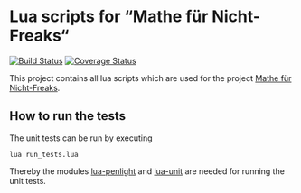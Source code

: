 # Lua scripts for “Mathe für Nicht-Freaks“

[![Build Status](https://travis-ci.org/kulla/mfnf-lua-scripts.png?branch=master)](https://travis-ci.org/kulla/mfnf-lua-scripts/)
[![Coverage Status](https://coveralls.io/repos/github/kulla/mfnf-lua-scripts/badge.svg?branch=master)](https://coveralls.io/github/kulla/mfnf-lua-scripts?branch=master)

This project contains all lua scripts which are used for the project [Mathe für Nicht-Freaks](https://de.wikibooks.org/wiki/Mathe_f%C3%BCr_Nicht-Freaks).

## How to run the tests

The unit tests can be run by executing

    lua run_tests.lua

Thereby the modules [lua-penlight](https://github.com/stevedonovan/Penlight) and [lua-unit](https://github.com/bluebird75/luaunit) are needed for running the unit tests.
